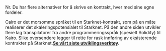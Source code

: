 Nr. Du har flere alternativer for å skrive en kontrakt, hver med sine egne fordeler. 

Cairo er det morsomme språket til en Starknet-kontrakt, som på en måte realiserer det skaleringspotensialet til Starknet. På den andre siden utvikler flere lag transpilatorer fra andre programmeringsspråk (spesielt Solidity) til Kairo. Slike oversendere legger til rette for rask innføring av eksisterende kontrakter på Starknet.**[Se vårt siste utviklingsverktøy](/developers/tools-resources).**